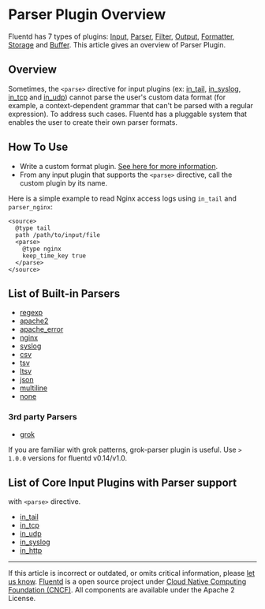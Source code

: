 # Parser Plugin Overview

Fluentd has 7 types of plugins: [Input](/articles/input-plugin-overview.md),
[Parser](/articles/parser-plugin-overview.md), [Filter](/articles/filter-plugin-overview.md),
[Output](/articles/output-plugin-overview.md),
[Formatter](/articles/formatter-plugin-overview.md),
[Storage](/articles/storage-plugin-overview.md) and [Buffer](/articles/buffer-plugin-overview.md).
This article gives an overview of Parser Plugin.


## Overview

Sometimes, the `<parse>` directive for input plugins (ex:
[in\_tail](/articles/in_tail.md), [in\_syslog](/articles/in_syslog.md), [in\_tcp](/articles/in_tcp.md) and
[in\_udp](/articles/in_udp.md)) cannot parse the user's custom data format (for
example, a context-dependent grammar that can't be parsed with a regular
expression). To address such cases. Fluentd has a pluggable system that
enables the user to create their own parser formats.


## How To Use

-   Write a custom format plugin. [See here for more
    information](/articles/plugin-development.md/#parser-plugins).
-   From any input plugin that supports the `<parse>` directive, call
    the custom plugin by its name.

Here is a simple example to read Nginx access logs using `in_tail` and
`parser_nginx`:

``` {.CodeRay}
<source>
  @type tail
  path /path/to/input/file
  <parse>
    @type nginx
    keep_time_key true
  </parse>
</source>
```


## List of Built-in Parsers

-   [regexp](/articles/parser_regexp.md)
-   [apache2](/articles/parser_apache2.md)
-   [apache\_error](/articles/parser_apache_error.md)
-   [nginx](/articles/parser_nginx.md)
-   [syslog](/articles/parser_syslog.md)
-   [csv](/articles/parser_csv.md)
-   [tsv](/articles/parser_tsv.md)
-   [ltsv](/articles/parser_ltsv.md)
-   [json](/articles/parser_json.md)
-   [multiline](/articles/parser_multiline.md)
-   [none](/articles/parser_none.md)


### 3rd party Parsers

-   [grok](https://github.com/fluent/fluent-plugin-grok-parser)

If you are familiar with grok patterns, grok-parser plugin is useful.
Use `> 1.0.0` versions for fluentd v0.14/v1.0.


## List of Core Input Plugins with Parser support

with `<parse>` directive.

-   [in\_tail](/articles/in_tail.md)
-   [in\_tcp](/articles/in_tcp.md)
-   [in\_udp](/articles/in_udp.md)
-   [in\_syslog](/articles/in_syslog.md)
-   [in\_http](/articles/in_http.md)


------------------------------------------------------------------------

If this article is incorrect or outdated, or omits critical information,
please [let us know](https://github.com/fluent/fluentd-docs/issues?state=open).
[Fluentd](http://www.fluentd.org/) is a open source project under [Cloud
Native Computing Foundation (CNCF)](https://cncf.io/). All components
are available under the Apache 2 License.
